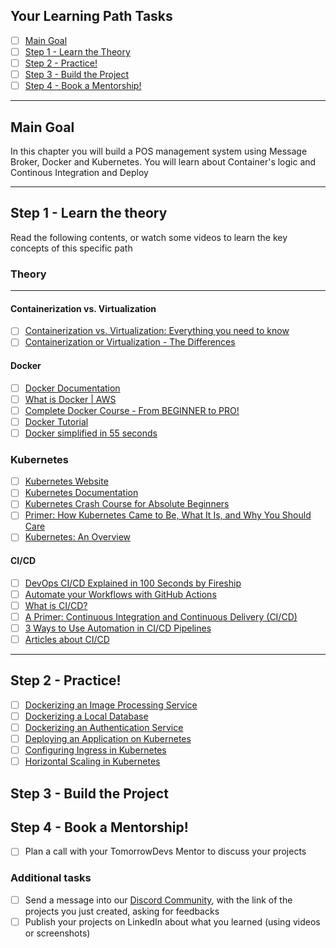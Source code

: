 ## Your Learning Path Tasks

- [ ] [Main Goal](#main-goal)
- [ ] [Step 1 - Learn the Theory](#step-1---learn-the-theory)
- [ ] [Step 2 - Practice!](#step-2---practice)
- [ ] [Step 3 - Build the Project](#step-3---build-the-project)
- [ ] [Step 4 - Book a Mentorship!](#step-4---book-a-mentorship)
  
<hr>

## **Main Goal**

In this chapter you will build a POS management system using Message Broker, Docker and Kubernetes.
You will learn about Container's logic and Continous Integration and Deploy

<hr>

## **Step 1** - Learn the theory

Read the following contents, or watch some videos to learn the key concepts of this specific path

### Theory
<hr>

#### Containerization vs. Virtualization

- [ ] [Containerization vs. Virtualization: Everything you need to know](https://middleware.io/blog/containerization-vs-virtualization/)
- [ ] [Containerization or Virtualization - The Differences ](https://www.youtube.com/watch?v=1WnDHitznGY)

#### Docker

- [ ] [Docker Documentation](https://docs.docker.com/)
- [ ] [What is Docker | AWS ](https://aws.amazon.com/docker/)
- [ ] [Complete Docker Course - From BEGINNER to PRO!](https://www.youtube.com/watch?v=RqTEHSBrYFw)
- [ ] [Docker Tutorial](https://youtu.be/3c-iBn73dDE)
- [ ] [Docker simplified in 55 seconds](https://youtu.be/vP_4DlOH1G4)

### Kubernetes

- [ ] [Kubernetes Website](https://kubernetes.io/)
- [ ] [Kubernetes Documentation](https://kubernetes.io/docs/home/)
- [ ] [Kubernetes Crash Course for Absolute Beginners](https://www.youtube.com/watch?v=s_o8dwzRlu4)
- [ ] [Primer: How Kubernetes Came to Be, What It Is, and Why You Should Care](https://thenewstack.io/primer-how-kubernetes-came-to-be-what-it-is-and-why-you-should-care/)
- [ ] [Kubernetes: An Overview](https://thenewstack.io/kubernetes-an-overview/)

#### CI/CD

- [ ] [DevOps CI/CD Explained in 100 Seconds by Fireship](https://www.youtube.com/watch?v=scEDHsr3APg)
- [ ] [Automate your Workflows with GitHub Actions](https://www.youtube.com/watch?v=nyKZTKQS_EQ)
- [ ] [What is CI/CD?](https://about.gitlab.com/topics/ci-cd/)
- [ ] [A Primer: Continuous Integration and Continuous Delivery (CI/CD)](https://thenewstack.io/a-primer-continuous-integration-and-continuous-delivery-ci-cd/)
- [ ] [3 Ways to Use Automation in CI/CD Pipelines](https://thenewstack.io/3-ways-to-use-automation-in-ci-cd-pipelines/)
- [ ] [Articles about CI/CD](https://thenewstack.io/category/ci-cd/)

<hr>

## **Step 2** - Practice!

- [ ] [Dockerizing an Image Processing Service](../projects/015-dockerizing-an-image-processing-service/README.md)
- [ ] [Dockerizing a Local Database](../projects/016-dockerizing-a-local-db/README.md)
- [ ] [Dockerizing an Authentication Service](../projects/017-dockerizing-an-authentication-service/README.md)
- [ ] [Deploying an Application on Kubernetes](../projects/018-deploying-a-kubernetes-application/README.md)
- [ ] [Configuring Ingress in Kubernetes](../projects/019-configuring-ingress-in-kubernetes/README.md)
- [ ] [Horizontal Scaling in Kubernetes](../projects/020-horizontal-scaling-in-kubernetes/README.md)

## **Step 3** - Build the Project

## **Step 4** - Book a Mentorship!

- [ ] Plan a call with your TomorrowDevs Mentor to discuss your projects

### **Additional tasks**

- [ ] Send a message into our [Discord Community](https://discord.gg/4G5nbXRunZ), with the link of the projects you just created, asking for feedbacks
- [ ] Publish your projects on LinkedIn about what you learned (using videos or screenshots)